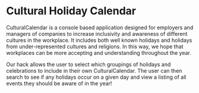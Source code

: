 # Cultural Holiday Calendar



CulturalCalendar is a console based application designed for employers and managers of companies to increase inclusivity and awareness of different cultures in the workplace. It includes both well known holidays and holidays from under-represented cultures and religions.
In this way, we hope that workplaces can be more accepting and understanding throughout the year.

Our hack allows the user to select which groupings of holidays and celebrations to include in their own CulturalCalendar. The user can then search to see if any holidays occur on a given day and view a listing of all events they should be aware of in the year! 
